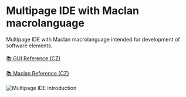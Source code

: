 # Multipage IDE with Maclan macrolanguage
Multipage IDE with Maclan macrolanguage intended for development of software elements.
<br>
<br>
[📚 GUI Reference (CZ)](https://multipage-software.github.io/multipage_books/)
<br>
<br>
[📚 Maclan Reference (CZ)](https://multipage-software.github.io/maclan_reference_old/)
<br>
<br>
![Multipage IDE Introduction](assets/multipage_ide_intro.gif)